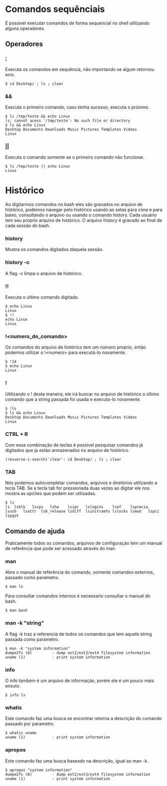 # Comandos sequênciais

É possivel executar comandos de forma sequencial no shell utilizando alguns operadores.

## Operadores

### ;

Executa os comandos em sequência, não importando se algum retornou erro.

```console
$ cd Desktop/ ; ls ; clear
```

### &&

Executa o primeiro comando, caso tenha sucesso, executa o próximo.

```console
$ ls /tmp/teste && echo Linux
ls: cannot acess '/tmp/teste': No such file or directory
$ ls && echo Linux
Desktop Documents Downloads Music Pictures Templates Videos
Linux
```
### ||

Executa o comando somente se o primeiro comando não funcionar.

```console
$ ls /tmp/teste || echo Linux
Linux
```

# Histórico

Ao digitarmos comandos no bash eles são gravados no arquivo de histórico, podemos navegar pelo histórico usando as setas para cima e para baixo, consultando o arquivo ou usando o comando history. Cada usuário tem seu próprio arquivo de histórico. O arquivo history é gravado ao final de cada sessão do bash.

### history

Mostra os comandos digitados daquela sessão.

### history -c

A flag -c limpa o arquivo de histórico.

### !!

Executa o ultimo comando digitado.

```console
$ echo Linux
Linux
$ !!
echo Linux
Linux
```

### !<numero_do_comando>

Os comandos do arquivo de histórico tem um número proprio, então podemos
utilizar o !&lt;numero&gt; para executá-lo novamente.

```console
$ !14
$ echo Linux
Linux
```

### !<string>

Utilizando o ! desta maneira, ele irá buscar no arquivo de histórico o último comando que a string passada foi usada e executa-lo novamente.

```console
$ !ls
$ ls && echo Linux
Desktop Documents Downloads Music Pictures Templates Videos                         
Linux
```

### CTRL + R

Com essa combinação de teclas é possível pesquisar comandos já digitados que ja estão armazenados no arquivo de histórico.

```console
(revverse-i-search)`clear': cd Desktop/ ; ls ; clear
```

### TAB

Nós podemos autocompletar comandos, arquivos e diretórios utilizando a tecla TAB. Se a tecla tab for pressionada duas vezes ao digitar ele nos mostra as općões que podem ser utilizadas.

```console
$ ls
ls  lsblk   lscpu   lshw    lsipc   lslogins    lsof    lspcmcia    lsusb   lsattr  lsb_release lsdiff  lsinitramfs lslocks lsmod   lspci   lspgot
```

## Comando de ajuda

Praticamente todos os comandos, arquivos de configuração tem um manual de referência que pode ser acessado através do man.

### man

Abre o manual de referência do comando, somente comandos externos, passado como parametro.

```console
$ man ls
```

Para consultar comandos internos é necessario consultar o manual do bash.

```console
$ man bash
```

### man -k "string"

A flag -k traz a referencia de todos os comandos que tem aquele string passada como parametro.

```console
$ man -k "system information"
dumpe2fs (8)         - dump ext2/ext3/ext4 filesystem information
uname (1)            - print system information
```

### info

O info também é um arquivo de informação, porém ele é um pouco mais enxuto.

```console
$ info ls
```

### whatis

Este comando faz uma busca se encontrar retorna a descrição do comando passado por parametro.

```console
$ whatis uname
uname (1)            - print system information
```

### apropos

Este comando faz uma busca baseado na descrição, igual ao man -k.

```console
$ apropos "system information"
dumpe2fs (8)         - dump ext2/ext3/ext4 filesystem information
uname (1)            - print system information
```